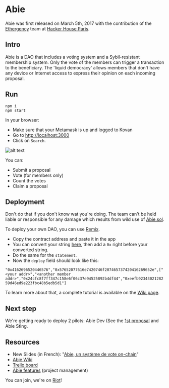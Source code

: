 # Abie

Abie was first released on March 5th, 2017 with the contribution of the [Ethergency](https://twitter.com/ethergency) team at [Hacker House Paris](http://www.hackerhouse.paris/).

## Intro

Abie is a DAO that includes a voting system and a Sybil-resistant membership system. Only the vote of the members can trigger a transaction to the beneficiary. The 'liquid democracy' allows members that don't have any device or Internet access to express their opinion on each incoming proposal.

## Run

```
npm i
npm start
```

In your browser:

* Make sure that your Metamask is up and logged to Kovan
* Go to [http://localhost:3000](http://localhost:3000)
* Click on `Search`.

![alt text](https://i.imgur.com/B3Pwzk4.png)

You can: 

* Submit a proposal
* Vote (for members only)
* Count the votes
* Claim a proposal

## Deployment

Don't do that if you don't know wat you're doing. The team can't be held  liable or responsible for any damage which results from wild use of [Abie.sol](https://github.com/AbieFund/abie/blob/master/contracts/Abie.sol).

To deploy your own DAO, you can use [Remix](https://remix.ethereum.org).

* Copy the contract address and paste it in the app
* You can convert your string [here](https://codebeautify.org/string-hex-converter), then add a `0x` right before your converted string.
* Do the same for the `statement`.
* Now the `deploy` field should look like this:

`"0x4162696520446576","0x57652077616e7420746f207465737420416269652e",["<your addr>","<another member addr>","0x24cfc8f7ff347c158e6f06c37e94525892b4df44","0xeefb9234302128259d46ed9e223fbc48b5edb5d1"]`

To learn more about that, a complete tutorial is available on the [Wiki page](https://github.com/AbieFund/abie/wiki/Abie-Wiki).

## Next step

We're getting ready to deploy 2 pilots: Abie Dev (See the [1st proposal](https://abiefund.consider.it/abie-dev-first-proposal) and Abie Sting.


## Resources

* New Slides (in French): "[Abie, un système de vote on-chain](https://slides.com/julienbrg/abie)"
* [Abie Wiki](https://github.com/AbieFund/abie/wiki/Abie-Wiki)
* [Trello board](https://trello.com/b/rsZKEFIm/abie)
* [Abie features](https://docs.google.com/spreadsheets/d/10MxQ_ptFI5Fpj6eNO2iS_5bISSuOUAxudCINUfAKNPc/edit?usp=sharing) (project management)

You can join, we're on [Riot](https://riot.im/app/#/room/#abie:matrix.org)!
